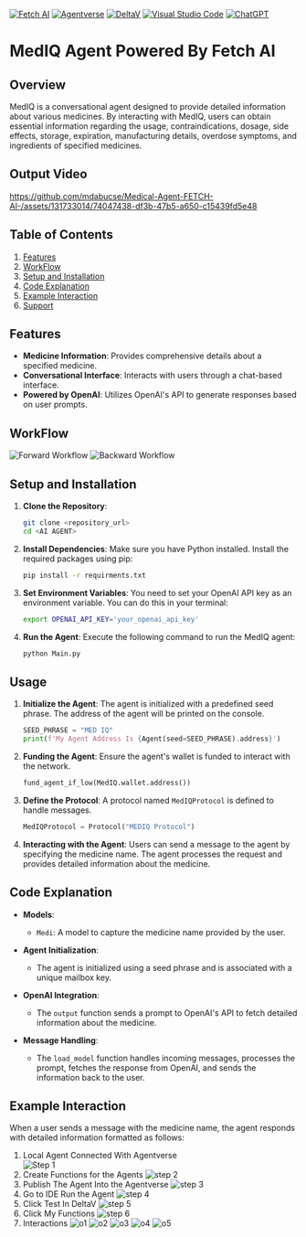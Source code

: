 [![Fetch AI](https://img.shields.io/badge/Fetch_AI-%23007ACC.svg?style=flat&logo=fetchai&logoColor=white)](https://fetch.ai/)
[![Agentverse](https://img.shields.io/badge/Agentverse-%2300C48A.svg?style=flat&logo=agentverse&logoColor=white)](https://agentverse.ai/)
[![DeltaV](https://img.shields.io/badge/DeltaV-%237A00CC.svg?style=flat&logo=deltav&logoColor=white)]([https://your-deltav-link.com](https://deltav.agentverse.ai/))
[![Visual Studio Code](https://img.shields.io/badge/Visual%20Studio%20Code-%23007ACC.svg?style=flat&logo=visual-studio-code&logoColor=white)](https://code.visualstudio.com/)
[![ChatGPT](https://img.shields.io/badge/ChatGPT-%23FFA500.svg?style=flat&logo=chatgpt&logoColor=white)](https://your-chatgpt-link.com)





# MedIQ Agent Powered By Fetch AI 


## Overview

MedIQ is a conversational agent designed to provide detailed information about various medicines. By interacting with MedIQ, users can obtain essential information regarding the usage, contraindications, dosage, side effects, storage, expiration, manufacturing details, overdose symptoms, and ingredients of specified medicines.

## Output Video
https://github.com/mdabucse/Medical-Agent-FETCH-AI-/assets/131733014/74047438-df3b-47b5-a650-c15439fd5e48
## Table of Contents
1. [Features](#features)
2. [WorkFlow](#workflow)
3. [Setup and Installation](#setup-and-installation)
4. [Code Explanation](#code-explanation)
5. [Example Interaction](#example-interaction)
6. [Support](https://fetch.ai/docs)



## Features

- **Medicine Information**: Provides comprehensive details about a specified medicine.
- **Conversational Interface**: Interacts with users through a chat-based interface.
- **Powered by OpenAI**: Utilizes OpenAI's API to generate responses based on user prompts.

## WorkFlow
![Forward Workflow](assets/Flow1.png)
![Backward Workflow](assets/Flow2.png)

## Setup and Installation

1. **Clone the Repository**:
    ```bash
    git clone <repository_url>
    cd <AI AGENT>
    ```

2. **Install Dependencies**:
    Make sure you have Python installed. Install the required packages using pip:
    ```bash
    pip install -r requirments.txt
    ```

3. **Set Environment Variables**:
    You need to set your OpenAI API key as an environment variable. You can do this in your terminal:
    ```bash
    export OPENAI_API_KEY='your_openai_api_key'
    ```

4. **Run the Agent**:
    Execute the following command to run the MedIQ agent:
    ```bash
    python Main.py
    ```

## Usage

1. **Initialize the Agent**:
    The agent is initialized with a predefined seed phrase. The address of the agent will be printed on the console.
    ```python
    SEED_PHRASE = "MED IQ"
    print(f'My Agent Address Is {Agent(seed=SEED_PHRASE).address}')
    ```

2. **Funding the Agent**:
    Ensure the agent's wallet is funded to interact with the network.
    ```python
    fund_agent_if_low(MedIQ.wallet.address())
    ```

3. **Define the Protocol**:
    A protocol named `MedIQProtocol` is defined to handle messages.
    ```python
    MedIQProtocol = Protocol("MEDIQ Protocol")
    ```

4. **Interacting with the Agent**:
    Users can send a message to the agent by specifying the medicine name. The agent processes the request and provides detailed information about the medicine.

## Code Explanation

- **Models**:
    - `Medi`: A model to capture the medicine name provided by the user.

- **Agent Initialization**:
    - The agent is initialized using a seed phrase and is associated with a unique mailbox key.

- **OpenAI Integration**:
    - The `output` function sends a prompt to OpenAI's API to fetch detailed information about the medicine.

- **Message Handling**:
    - The `load_model` function handles incoming messages, processes the prompt, fetches the response from OpenAI, and sends the information back to the user.

## Example Interaction

When a user sends a message with the medicine name, the agent responds with detailed information formatted as follows:

1. Local Agent Connected With Agentverse  
    ![Step 1](assets/LocalAgent.png)
2. Create Functions for the Agents
    ![step 2](assets/LocalFunction.png)
3. Publish The Agent Into the Agentverse
    ![step 3](assets/Publish.png)
4. Go to IDE Run the Agent
    ![step 4](assets/LocalRun.png)
5. Click Test In DeltaV
    ![step 5](assets/TestDel.png)
7. Click My Functions
    ![step 6](assets/MyFunction.png)
8. Interactions
    ![o1](assets/Out1.png)
    ![o2](assets/Out2.png)
    ![o3](assets/Out3.png)
    ![o4](assets/Out4.png)
    ![o5](assets/Out5.png)
